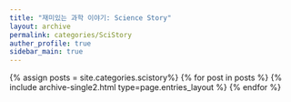 ```yaml
---
title: "재미있는 과학 이야기: Science Story"
layout: archive
permalink: categories/SciStory
auther_profile: true
sidebar_main: true
---
```


{% assign posts = site.categories.scistory%}
{% for post in posts %} {% include archive-single2.html type=page.entries_layout %} {% endfor %}
